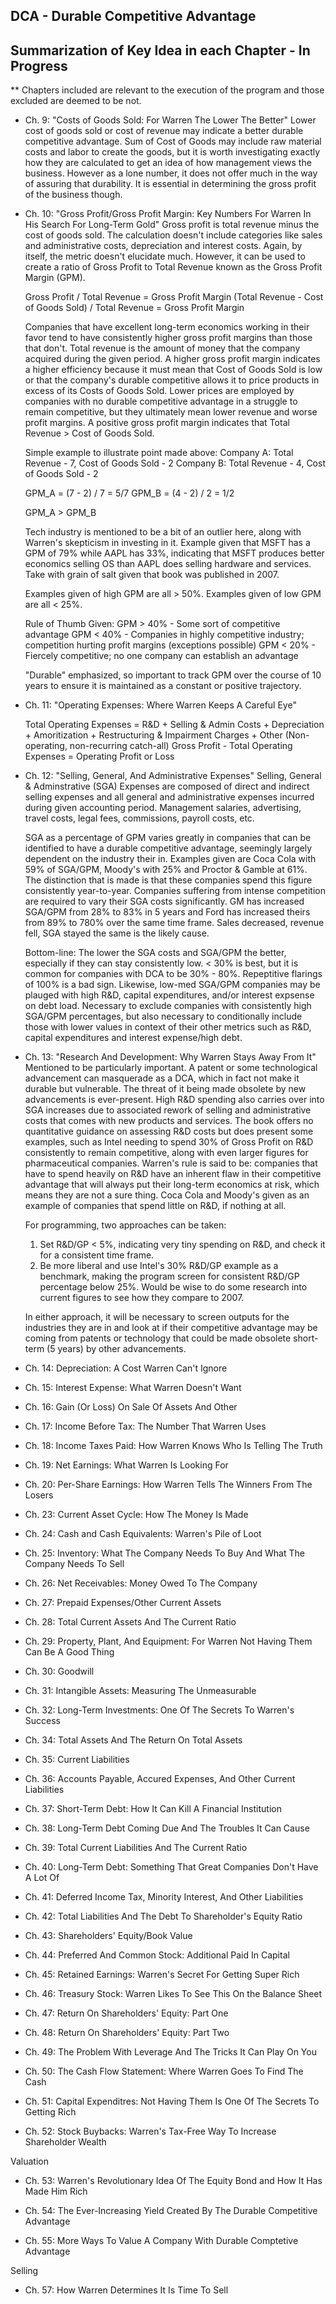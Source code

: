 ## DCA - Durable Competitive Advantage
## Summarization of Key Idea in each Chapter - In Progress
** Chapters included are relevant to the execution of the program and those excluded are deemed to be not. 

- Ch. 9: "Costs of Goods Sold: For Warren The Lower The Better"
  Lower cost of goods sold or cost of revenue may indicate a better durable competitive advantage.
  Sum of Cost of Goods may include raw material costs and labor to create the goods, but it is worth investigating
  exactly how they are calculated to get an idea of how management views the business. 
  However as a lone number, it does not offer much in the way of assuring that durability. It is essential
  in determining the gross profit of the business though.
  
- Ch. 10: "Gross Profit/Gross Profit Margin: Key Numbers For Warren In His Search For Long-Term Gold"
  Gross profit is total revenue minus the cost of goods sold. The calculation doesn't include categories like
  sales and administrative costs, depreciation and interest costs. Again, by itself, the metric doesn't elucidate much.
  However, it can be used to create a ratio of Gross Profit to Total Revenue known as the Gross Profit Margin (GPM).
  
  Gross Profit / Total Revenue = Gross Profit Margin
  (Total Revenue - Cost of Goods Sold) / Total Revenue = Gross Profit Margin
  
  Companies that have excellent long-term economics working in their favor tend to have consistently higher gross profit margins than those that don't. 
  Total revenue is the amount of money that the company acquired during the given period. A higher gross profit margin indicates a higher efficiency because 
  it must mean that Cost of Goods Sold is low or that the company's durable competitive allows it to price products in excess of its Costs of Goods Sold. 
  Lower prices are employed by companies with no durable competitive advantage in a struggle to remain competitive, but they ultimately mean lower revenue
  and worse profit margins. A positive gross profit margin indicates that Total Revenue > Cost of Goods Sold. 
  
  Simple example to illustrate point made above:
  Company A: Total Revenue - 7, Cost of Goods Sold - 2
  Company B: Total Revenue - 4, Cost of Goods Sold - 2
  
  GPM_A = (7 - 2) / 7 = 5/7
  GPM_B = (4 - 2) / 2 = 1/2
  
  GPM_A > GPM_B
  
  Tech industry is mentioned to be a bit of an outlier here, along with Warren's skepticism in investing in it. Example given that MSFT has a GPM of 79% while AAPL 
  has 33%, indicating that MSFT produces better economics selling OS than AAPL does selling hardware and services. 
  Take with grain of salt given that book was published in 2007. 
  
  Examples given of high GPM are all > 50%.
  Examples given of low GPM are all < 25%.
  
  Rule of Thumb Given:
  GPM > 40% - Some sort of competitive advantage
  GPM < 40% - Companies in highly competitive industry; competition hurting profit margins (exceptions possible)
  GPM < 20% - Fiercely competitive; no one company can establish an advantage
  
  "Durable" emphasized, so important to track GPM over the course of 10 years to ensure it is maintained as a constant or positive trajectory.
  
- Ch. 11: "Operating Expenses: Where Warren Keeps A Careful Eye"
  
  Total Operating Expenses = R&D + Selling & Admin Costs + Depreciation + Amoritization + Restructuring & Impairment Charges + Other (Non-operating, non-recurring catch-all)
  Gross Profit - Total Operating Expenses = Operating Profit or Loss
  
- Ch. 12: "Selling, General, And Administrative Expenses"
  Selling, General & Adminstrative (SGA) Expenses are composed of direct and indirect selling expenses and all general and administrative expenses incurred during given
  accounting period. Management salaries, advertising, travel costs, legal fees, commissions, payroll costs, etc. 
  
  SGA as a percentage of GPM varies greatly in companies that can be identified to have a durable competitive advantage, seemingly largely dependent on the industry their in.
  Examples given are Coca Cola with 59% of SGA/GPM, Moody's with 25% and Proctor & Gamble at 61%. The distinction that is made is that these companies spend this figure
  consistently year-to-year. Companies suffering from intense competition are required to vary their SGA costs significantly. GM has increased SGA/GPM from 28% to 83% in 5 years
  and Ford has increased theirs from 89% to 780% over the same time frame. Sales decreased, revenue fell, SGA stayed the same is the likely cause.
  
  Bottom-line: The lower the SGA costs and SGA/GPM the better, especially if they can stay consistently low. < 30% is best, but it is common for companies with DCA to be 30% -
  80%. Repeptitive flarings of 100% is a bad sign. Likewise, low-med SGA/GPM companies may be plauged with high R&D, capital expenditures, and/or interest expsense on debt load. 
  Necessary to exclude companies with consistently high SGA/GPM percentages, but also necessary to conditionally include those with lower values in context of their other metrics
  such as R&D, capital expenditures and interest expense/high debt. 
  
- Ch. 13: "Research And Development: Why Warren Stays Away From It"
  Mentioned to be particularly important. A patent or some technological advancement can masquerade as a DCA, which in fact not make it durable but vulnerable. The threat of it
  being made obsolete by new advancements is ever-present. High R&D spending also carries over into SGA increases due to associated rework of selling and administrative costs
  that comes with new products and services. The book offers no quantitative guidance on assessing R&D costs but does present some examples, such as Intel needing to spend 30%
  of Gross Profit on R&D consistently to remain competitive, along with even larger figures for pharmaceutical companies. Warren's rule is said to be: companies that have to
  spend heavily on R&D have an inherent flaw in their competitive advantage that will always put their long-term economics at risk, which means they are not a sure thing.
  Coca Cola and Moody's given as an example of companies that spend little on R&D, if nothing at all. 
  
  For programming, two approaches can be taken:
  1) Set R&D/GP < 5%, indicating very tiny spending on R&D, and check it for a consistent time frame.
  2) Be more liberal and use Intel's 30% R&D/GP example as a benchmark, making the program screen for consistent R&D/GP percentage below 25%. Would be wise to do some research
  into current figures to see how they compare to 2007.
  
  In either approach, it will be necessary to screen outputs for the industries they are in and look at if their competitive advantage may be coming from patents or 
  technology that could be made obsolete short-term (5 years) by other advancements. 
  
- Ch. 14: Depreciation: A Cost Warren Can't Ignore

- Ch. 15: Interest Expense: What Warren Doesn't Want

- Ch. 16: Gain (Or Loss) On Sale Of Assets And Other

- Ch. 17: Income Before Tax: The Number That Warren Uses

- Ch. 18: Income Taxes Paid: How Warren Knows Who Is Telling The Truth

- Ch. 19: Net Earnings: What Warren Is Looking For

- Ch. 20: Per-Share Earnings: How Warren Tells The Winners From The Losers

- Ch. 23: Current Asset Cycle: How The Money Is Made

- Ch. 24: Cash and Cash Equivalents: Warren's Pile of Loot

- Ch. 25: Inventory: What The Company Needs To Buy And What The Company Needs To Sell

- Ch. 26: Net Receivables: Money Owed To The Company

- Ch. 27: Prepaid Expenses/Other Current Assets

- Ch. 28: Total Current Assets And The Current Ratio

- Ch. 29: Property, Plant, And Equipment: For Warren Not Having Them Can Be A Good Thing

- Ch. 30: Goodwill

- Ch. 31: Intangible Assets: Measuring The Unmeasurable

- Ch. 32: Long-Term Investments: One Of The Secrets To Warren's Success

- Ch. 34: Total Assets And The Return On Total Assets

- Ch. 35: Current Liabilities

- Ch. 36: Accounts Payable, Accured Expenses, And Other Current Liabilities

- Ch. 37: Short-Term Debt: How It Can Kill A Financial Institution

- Ch. 38: Long-Term Debt Coming Due And The Troubles It Can Cause

- Ch. 39: Total Current Liabilities And The Current Ratio

- Ch. 40: Long-Term Debt: Something That Great Companies Don't Have A Lot Of

- Ch. 41: Deferred Income Tax, Minority Interest, And Other Liabilities 

- Ch. 42: Total Liabilities And The Debt To Shareholder's Equity Ratio

- Ch. 43: Shareholders' Equity/Book Value

- Ch. 44: Preferred And Common Stock: Additional Paid In Capital

- Ch. 45: Retained Earnings: Warren's Secret For Getting Super Rich

- Ch. 46: Treasury Stock: Warren Likes To See This On the Balance Sheet

- Ch. 47: Return On Shareholders' Equity: Part One

- Ch. 48: Return On Shareholders' Equity: Part Two

- Ch. 49: The Problem With Leverage And The Tricks It Can Play On You

- Ch. 50: The Cash Flow Statement: Where Warren Goes To Find The Cash

- Ch. 51: Capital Expenditres: Not Having Them Is One Of The Secrets To Getting Rich

- Ch. 52: Stock Buybacks: Warren's Tax-Free Way To Increase Shareholder Wealth

Valuation

- Ch. 53: Warren's Revolutionary Idea Of The Equity Bond and How It Has Made Him Rich 

- Ch. 54: The Ever-Increasing Yield Created By The Durable Competitive Advantage

- Ch. 55: More Ways To Value A Company With Durable Comptetive Advantage

Selling

- Ch. 57: How Warren Determines It Is Time To Sell

